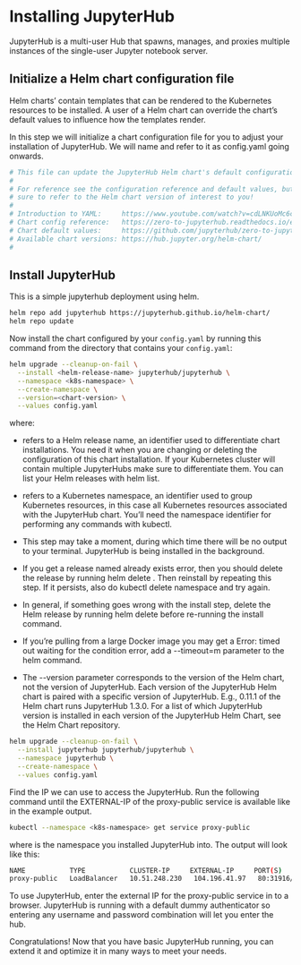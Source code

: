 # Installing JupyterHub
JupyterHub is a multi-user Hub that spawns, manages, and proxies multiple instances of the single-user Jupyter notebook server.

## Initialize a Helm chart configuration file
Helm charts’ contain templates that can be rendered to the Kubernetes resources to be installed. A user of a Helm chart can override the chart’s default values to influence how the templates render.

In this step we will initialize a chart configuration file for you to adjust your installation of JupyterHub. We will name and refer to it as config.yaml going onwards.

```bash
# This file can update the JupyterHub Helm chart's default configuration values.
#
# For reference see the configuration reference and default values, but make
# sure to refer to the Helm chart version of interest to you!
#
# Introduction to YAML:     https://www.youtube.com/watch?v=cdLNKUoMc6c
# Chart config reference:   https://zero-to-jupyterhub.readthedocs.io/en/stable/resources/reference.html
# Chart default values:     https://github.com/jupyterhub/zero-to-jupyterhub-k8s/blob/HEAD/jupyterhub/values.yaml
# Available chart versions: https://hub.jupyter.org/helm-chart/
#
```

## Install JupyterHub
This is a simple jupyterhub deployment using helm.
```bash
helm repo add jupyterhub https://jupyterhub.github.io/helm-chart/
helm repo update
```
Now install the chart configured by your `config.yaml` by running this command from the directory that contains your `config.yaml`:
```bash
helm upgrade --cleanup-on-fail \
  --install <helm-release-name> jupyterhub/jupyterhub \
  --namespace <k8s-namespace> \
  --create-namespace \
  --version=<chart-version> \
  --values config.yaml
```
where:

- <helm-release-name> refers to a Helm release name, an identifier used to differentiate chart installations. You need it when you are changing or deleting the configuration of this chart installation. If your Kubernetes cluster will contain multiple JupyterHubs make sure to differentiate them. You can list your Helm releases with helm list.

- <k8s-namespace> refers to a Kubernetes namespace, an identifier used to group Kubernetes resources, in this case all Kubernetes resources associated with the JupyterHub chart. You’ll need the namespace identifier for performing any commands with kubectl.

- This step may take a moment, during which time there will be no output to your terminal. JupyterHub is being installed in the background.

- If you get a release named <helm-release-name> already exists error, then you should delete the release by running helm delete <helm-release-name>. Then reinstall by repeating this step. If it persists, also do kubectl delete namespace <k8s-namespace> and try again.

- In general, if something goes wrong with the install step, delete the Helm release by running helm delete <helm-release-name> before re-running the install command.

- If you’re pulling from a large Docker image you may get a Error: timed out waiting for the condition error, add a --timeout=<number-of-minutes>m parameter to the helm command.

- The --version parameter corresponds to the version of the Helm chart, not the version of JupyterHub. Each version of the JupyterHub Helm chart is paired with a specific version of JupyterHub. E.g., 0.11.1 of the Helm chart runs JupyterHub 1.3.0. For a list of which JupyterHub version is installed in each version of the JupyterHub Helm Chart, see the Helm Chart repository.

```bash
helm upgrade --cleanup-on-fail \
  --install jupyterhub jupyterhub/jupyterhub \
  --namespace jupyterhub \
  --create-namespace \
  --values config.yaml
```

Find the IP we can use to access the JupyterHub. Run the following command until the EXTERNAL-IP of the proxy-public service is available like in the example output.
```bash
kubectl --namespace <k8s-namespace> get service proxy-public
```
where <k8s-namespace> is the namespace you installed JupyterHub into. The output will look like this:
```bash
NAME           TYPE           CLUSTER-IP     EXTERNAL-IP     PORT(S)        AGE
proxy-public   LoadBalancer   10.51.248.230   104.196.41.97   80:31916/TCP   1m
```
To use JupyterHub, enter the external IP for the proxy-public service in to a browser. JupyterHub is running with a default dummy authenticator so entering any username and password combination will let you enter the hub.

Congratulations! Now that you have basic JupyterHub running, you can extend it and optimize it in many ways to meet your needs.